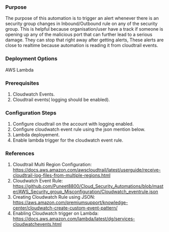 ### Purpose
 The purpose of this automation is to trigger an alert whenever there is an security group changes in Inbound/Outbound rule on any of the security group. This is helpful because organisation/user have a track if someone is opening up any of the malicious port that can further lead to a serious damage. They can stop that right away after getting alerts, These alerts are close to realtime because automation is reading it from cloudtrail events.

### Deployment Options
AWS Lambda

### Prerequisites
1. Cloudwatch Events.
2. Cloudtrail events( logging should be enabled).

### Configuration Steps
1. Configure cloudtrail on the account with logging enabled.
2. Configure cloudwatch event rule using the json mention below.
3. Lambda deployement.
4. Enable lambda trigger for the cloudwatch event rule.



### References
1. Cloudtrail Multi Region Configuration: https://docs.aws.amazon.com/awscloudtrail/latest/userguide/receive-cloudtrail-log-files-from-multiple-regions.html
2. Cloudwatch Event Rule: https://github.com/Puneet8800/Cloud_Security_Automations/blob/master/AWS_Security_group_Misconfiguration/Cloudwatch_eventrule.json
3. Creating Cloudwatch Rule using JSON: https://aws.amazon.com/premiumsupport/knowledge-center/cloudwatch-create-custom-event-pattern/
4. Enabling Cloudwatch trigger on Lambda: https://docs.aws.amazon.com/lambda/latest/dg/services-cloudwatchevents.html
